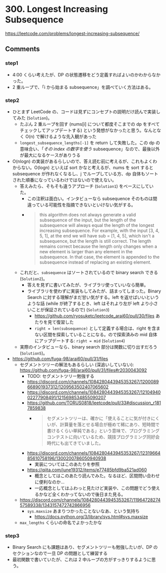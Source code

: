# 300. Longest Increasing Subsequence

https://leetcode.com/problems/longest-increasing-subsequence/

## Comments

### step1

*   4:00 くらい考えたが、DP の状態遷移をどう定義すればよいのかわからなかった。
*   2 重ループで、「i から始まる subsequence」を調べていく方法はある。

### step2

*   ひとまず LeetCode の、コードは見ずにコンセプトの説明だけ読んで実装してみた (`Solution`)。
    *   たぶん 2 重ループを回す (nums[i] について都度そこまでの dp をすべてチェックしてアップデートする) という発想がなかったと思う。なんとなく O(n) で解けるような先入観があった
    *   `longest_subsequence_lengths[-1]` を return して失敗した。この dp の意味合い、「*その index の数字を使う* subsequence」なので、最後以外が最大になるケースがありうる
*   O(nlogn) の実装があるらしいので、答え読む前に考えるが、これもよくわからない。O(logn) といえば sort かなと考えるが、nums を sort すると subsequence が作れなくなるし、j でループしている方、dp 自体もソートされた順番になっているわけではないので使えない。
    *   答えみたら、そもそも違うアプローチ (`Solution1`) をベースにしていた。
        *   この注釈は面白い。インタビューなら subsequence そのものは間違っている可能性を指摘できないといけない気がする。
        *   > this algorithm does not always generate a valid subsequence of the input, but the length of the subsequence will always equal the length of the longest increasing subsequence. For example, with the input [3, 4, 5, 1], at the end we will have sub = [1, 4, 5], which isn't a subsequence, but the length is still correct. The length remains correct because the length only changes when a new element is larger than any element in the subsequence. In that case, the element is appended to the subsequence instead of replacing an existing element.
    *   これだと、`subsequence` はソートされているので binary search できる (`Solution2`)。
        *   答えを見ずに書いてみたが、ライブラリ使っていいなら簡単。
        *   ライブラリを使わずに実装もしてみたが、詰まってしまった。Binary Search に対する理解がまだ甘い気がする。left を返せばいいというような話 (while が終了するとき、left はそれより左が left より小さいことが保証されているので) (`Solution3`)
            *   https://github.com/ryosuketc/leetcode_arai60/pull/30/files あたりを見て復習した
            *   `right = len(subsequence)` として定義する場合は、right を含まない区間を探索していることになる。ので探索済みの mid 自体にアップデートする: `right = mid` (`Solution4`)
    *   実際のインタビューなら、binary search 部分は関数に切り出すだろう　(`Solution5`)。
*   https://github.com/fuga-98/arai60/pull/31/files
    *   セグメントツリーの解法もあるらしい (深追いしていない): https://github.com/fuga-98/arai60/pull/31/files#r2030043092
        *   TODO: セグメントツリー勉強する
        *   https://discord.com/channels/1084280443945353267/1200089668901937312/1209563502407065602
        *   https://discord.com/channels/1084280443945353267/1210494002277908491/1215698534855090207
        *   https://github.com/TORUS0818/leetcode/pull/33#discussion_r1817859838
            *   > セグメントツリーは、確かに「使えることに気が付きにくいが、計算量を落とせる場合が極めて稀にあり、短時間で書けるくらい単純である」という意味で、プログラミングコンテストに向いているため、競技プログラミング同好会時代にも出てきていました。
        *   https://discord.com/channels/1084280443945353267/1231966485610758196/1300200786050940938
            *   実装についてはこのあたりを参照
        *   https://qiita.com/june19312/items/e77485bfd9ba521ad060
            *   概念としてはこのあたり読んでみた。なるほど、区間問い合わせに便利なのか…
            *   一応概念としてはふわっと見たけど実装や、この問題でどう使えるかなど全くわかってないので後日また見る。
    *   https://discord.com/channels/1084280443945353267/1196472827457589338/1343157472742866956
        *   `sys.maxsize` あまりつかったことないなあ、という気持ち
            *   https://docs.python.org/3/library/sys.html#sys.maxsize
    *   `max_lengths` くらいの命名でよかったかな


### step3

*   Binary Search にも課題はあり、セグメントツリーも勉強したいが、DP のセクションなので一旦 DP の問題として練習する
*   最初関数で書いていたが、これは 2 中ループの方がすっきりするように思う。
